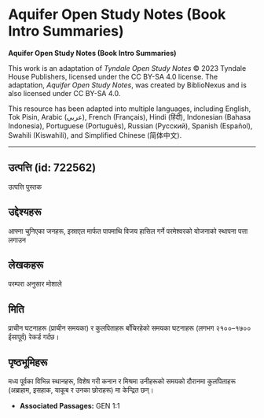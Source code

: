 # Aquifer Open Study Notes (Book Intro Summaries)

**Aquifer Open Study Notes (Book Intro Summaries)**

This work is an adaptation of *Tyndale Open Study Notes* © 2023 Tyndale House Publishers, licensed under the CC BY\-SA 4\.0 license. The adaptation, *Aquifer Open Study Notes*, was created by BiblioNexus and is also licensed under CC BY\-SA 4\.0\.

This resource has been adapted into multiple languages, including English, Tok Pisin, Arabic (عربي), French (Français), Hindi (हिंदी), Indonesian (Bahasa Indonesia), Portuguese (Português), Russian (Русский), Spanish (Español), Swahili (Kiswahili), and Simplified Chinese (简体中文).



--------------------------------

## उत्पत्ति (id: 722562)

उत्पत्ति पुस्तक

उद्देश्यहरू
-----------

आफ्ना चुनिएका जनहरू, इस्राएल मार्फत पापमाथि विजय हासिल गर्ने परमेश्वरको योजनाको स्थापना पत्ता लगाउन

लेखकहरू
-------

परम्परा अनुसार मोशाले

मिति
----

प्राचीन घटनाहरू (प्राचीन समयका) र कुलपिताहरू बाँचिरहेको समयका घटनाहरू (लगभग २१००–१७०० ईसापूर्व) रेकर्ड गर्दछ।

पृष्ठभूमिहरू
------------

मध्य पूर्वका विभिन्न स्थानहरू, विशेष गरी कनान र मिश्रमा उनीहरूको समयको दौरानमा कुलपिताहरू (अब्राहाम, इसहाक, याकूब र उनका छोराहरू) मा केन्द्रित छन्।

* **Associated Passages:** GEN 1:1

